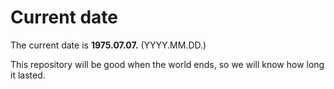 # Current date

The current date is **1975.07.07.** (YYYY.MM.DD.)

This repository will be good when the world ends, so we will know how long it lasted.